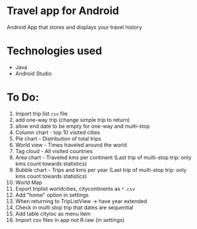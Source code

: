 # Travel app for Android
Android App that stores and displays your travel history

# Technologies used
- Java
- Android Studio

# To Do:
1. Import trip list `csv` file 
1. add one-way trip (change simple trip to return)
1. allow end date to be empty for one-way and multi-stop
1. Column chart - top 10 visited cities
1. Pie chart - Distribution of total trips
1. World view - Times traveled around the world
1. Tag cloud - All visited countries
1. Area chart - Traveled kms per continent (Last trip of multi-stop trip: only kms count towards statistics)
1. Bubble chart - Trips and kms per year (Last trip of multi-stop trip: only kms count towards statistics)
1. World Map
1. Export triplist worldcities, citycontinents as `*.csv`
1. Add "home" option in settings
1. When returning to TripListView -> have year extended
1. Check in multi stop trip that dates are sequential
1. Add table cityloc as menu item
1. Import csv files in app not R.raw (in settings)
